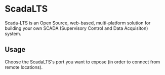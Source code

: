 # ScadaLTS

Scada-LTS is an Open Source, web-based, multi-platform solution for building your own SCADA (Supervisory Control and Data Acquisiton) system.

## Usage

Choose the ScadaLTS's port you want to expose (in order to connect from remote locations).
